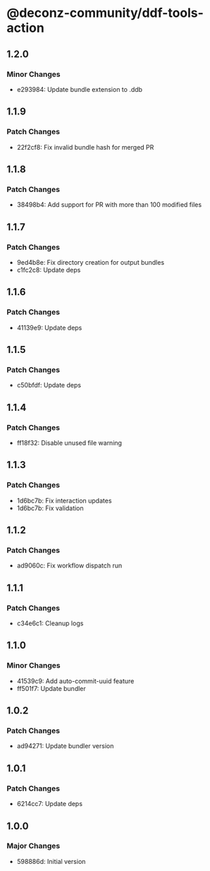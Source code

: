 # @deconz-community/ddf-tools-action

## 1.2.0

### Minor Changes

- e293984: Update bundle extension to .ddb

## 1.1.9

### Patch Changes

- 22f2cf8: Fix invalid bundle hash for merged PR

## 1.1.8

### Patch Changes

- 38498b4: Add support for PR with more than 100 modified files

## 1.1.7

### Patch Changes

- 9ed4b8e: Fix directory creation for output bundles
- c1fc2c8: Update deps

## 1.1.6

### Patch Changes

- 41139e9: Update deps

## 1.1.5

### Patch Changes

- c50bfdf: Update deps

## 1.1.4

### Patch Changes

- ff18f32: Disable unused file warning

## 1.1.3

### Patch Changes

- 1d6bc7b: Fix interaction updates
- 1d6bc7b: Fix validation

## 1.1.2

### Patch Changes

- ad9060c: Fix workflow dispatch run

## 1.1.1

### Patch Changes

- c34e6c1: Cleanup logs

## 1.1.0

### Minor Changes

- 41539c9: Add auto-commit-uuid feature
- ff501f7: Update bundler

## 1.0.2

### Patch Changes

- ad94271: Update bundler version

## 1.0.1

### Patch Changes

- 6214cc7: Update deps

## 1.0.0

### Major Changes

- 598886d: Initial version
